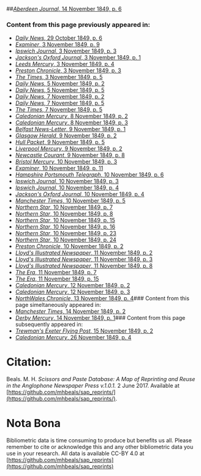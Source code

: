 ##[*Aberdeen Journal*, 14 November 1849, p. 6](https://mhbeals.github.io/sap_html/Aberdeen-Journal/Aberdeen-Journal-14-November-1849-p-6)

### Content from this page previously appeared in:
+ [*Daily News*, 29 October 1849, p. 6](https://mhbeals.github.io/sap_html/Daily-News/Daily-News-29-October-1849-p-6)
+ [*Examiner*, 3 November 1849, p. 9](https://mhbeals.github.io/sap_html/Examiner/Examiner-3-November-1849-p-9)
+ [*Ipswich Journal*, 3 November 1849, p. 3](https://mhbeals.github.io/sap_html/Ipswich-Journal/Ipswich-Journal-3-November-1849-p-3)
+ [*Jackson's Oxford Journal*, 3 November 1849, p. 1](https://mhbeals.github.io/sap_html/Jackson's-Oxford-Journal/Jackson's-Oxford-Journal-3-November-1849-p-1)
+ [*Leeds Mercury*, 3 November 1849, p. 4](https://mhbeals.github.io/sap_html/Leeds-Mercury/Leeds-Mercury-3-November-1849-p-4)
+ [*Preston Chronicle*, 3 November 1849, p. 3](https://mhbeals.github.io/sap_html/Preston-Chronicle/Preston-Chronicle-3-November-1849-p-3)
+ [*The Times*, 3 November 1849, p. 5](https://mhbeals.github.io/sap_html/The-Times/The-Times-3-November-1849-p-5)
+ [*Daily News*, 5 November 1849, p. 2](https://mhbeals.github.io/sap_html/Daily-News/Daily-News-5-November-1849-p-2)
+ [*Daily News*, 5 November 1849, p. 5](https://mhbeals.github.io/sap_html/Daily-News/Daily-News-5-November-1849-p-5)
+ [*Daily News*, 7 November 1849, p. 2](https://mhbeals.github.io/sap_html/Daily-News/Daily-News-7-November-1849-p-2)
+ [*Daily News*, 7 November 1849, p. 5](https://mhbeals.github.io/sap_html/Daily-News/Daily-News-7-November-1849-p-5)
+ [*The Times*, 7 November 1849, p. 5](https://mhbeals.github.io/sap_html/The-Times/The-Times-7-November-1849-p-5)
+ [*Caledonian Mercury*, 8 November 1849, p. 2](https://mhbeals.github.io/sap_html/Caledonian-Mercury/Caledonian-Mercury-8-November-1849-p-2)
+ [*Caledonian Mercury*, 8 November 1849, p. 3](https://mhbeals.github.io/sap_html/Caledonian-Mercury/Caledonian-Mercury-8-November-1849-p-3)
+ [*Belfast News-Letter*, 9 November 1849, p. 1](https://mhbeals.github.io/sap_html/Belfast-News-Letter/Belfast-News-Letter-9-November-1849-p-1)
+ [*Glasgow Herald*, 9 November 1849, p. 2](https://mhbeals.github.io/sap_html/Glasgow-Herald/Glasgow-Herald-9-November-1849-p-2)
+ [*Hull Packet*, 9 November 1849, p. 5](https://mhbeals.github.io/sap_html/Hull-Packet/Hull-Packet-9-November-1849-p-5)
+ [*Liverpool Mercury*, 9 November 1849, p. 2](https://mhbeals.github.io/sap_html/Liverpool-Mercury/Liverpool-Mercury-9-November-1849-p-2)
+ [*Newcastle Courant*, 9 November 1849, p. 8](https://mhbeals.github.io/sap_html/Newcastle-Courant/Newcastle-Courant-9-November-1849-p-8)
+ [*Bristol Mercury*, 10 November 1849, p. 3](https://mhbeals.github.io/sap_html/Bristol-Mercury/Bristol-Mercury-10-November-1849-p-3)
+ [*Examiner*, 10 November 1849, p. 11](https://mhbeals.github.io/sap_html/Examiner/Examiner-10-November-1849-p-11)
+ [*Hampshire Portsmouth Telegraph*, 10 November 1849, p. 6](https://mhbeals.github.io/sap_html/Hampshire-Portsmouth-Telegraph/Hampshire-Portsmouth-Telegraph-10-November-1849-p-6)
+ [*Ipswich Journal*, 10 November 1849, p. 3](https://mhbeals.github.io/sap_html/Ipswich-Journal/Ipswich-Journal-10-November-1849-p-3)
+ [*Ipswich Journal*, 10 November 1849, p. 4](https://mhbeals.github.io/sap_html/Ipswich-Journal/Ipswich-Journal-10-November-1849-p-4)
+ [*Jackson's Oxford Journal*, 10 November 1849, p. 4](https://mhbeals.github.io/sap_html/Jackson's-Oxford-Journal/Jackson's-Oxford-Journal-10-November-1849-p-4)
+ [*Manchester Times*, 10 November 1849, p. 5](https://mhbeals.github.io/sap_html/Manchester-Times/Manchester-Times-10-November-1849-p-5)
+ [*Northern Star*, 10 November 1849, p. 7](https://mhbeals.github.io/sap_html/Northern-Star/Northern-Star-10-November-1849-p-7)
+ [*Northern Star*, 10 November 1849, p. 8](https://mhbeals.github.io/sap_html/Northern-Star/Northern-Star-10-November-1849-p-8)
+ [*Northern Star*, 10 November 1849, p. 15](https://mhbeals.github.io/sap_html/Northern-Star/Northern-Star-10-November-1849-p-15)
+ [*Northern Star*, 10 November 1849, p. 16](https://mhbeals.github.io/sap_html/Northern-Star/Northern-Star-10-November-1849-p-16)
+ [*Northern Star*, 10 November 1849, p. 23](https://mhbeals.github.io/sap_html/Northern-Star/Northern-Star-10-November-1849-p-23)
+ [*Northern Star*, 10 November 1849, p. 24](https://mhbeals.github.io/sap_html/Northern-Star/Northern-Star-10-November-1849-p-24)
+ [*Preston Chronicle*, 10 November 1849, p. 2](https://mhbeals.github.io/sap_html/Preston-Chronicle/Preston-Chronicle-10-November-1849-p-2)
+ [*Lloyd's Illustrated Newspaper*, 11 November 1849, p. 2](https://mhbeals.github.io/sap_html/Lloyd's-Illustrated-Newspaper/Lloyd's-Illustrated-Newspaper-11-November-1849-p-2)
+ [*Lloyd's Illustrated Newspaper*, 11 November 1849, p. 3](https://mhbeals.github.io/sap_html/Lloyd's-Illustrated-Newspaper/Lloyd's-Illustrated-Newspaper-11-November-1849-p-3)
+ [*Lloyd's Illustrated Newspaper*, 11 November 1849, p. 8](https://mhbeals.github.io/sap_html/Lloyd's-Illustrated-Newspaper/Lloyd's-Illustrated-Newspaper-11-November-1849-p-8)
+ [*The Era*, 11 November 1849, p. 7](https://mhbeals.github.io/sap_html/The-Era/The-Era-11-November-1849-p-7)
+ [*The Era*, 11 November 1849, p. 15](https://mhbeals.github.io/sap_html/The-Era/The-Era-11-November-1849-p-15)
+ [*Caledonian Mercury*, 12 November 1849, p. 2](https://mhbeals.github.io/sap_html/Caledonian-Mercury/Caledonian-Mercury-12-November-1849-p-2)
+ [*Caledonian Mercury*, 12 November 1849, p. 3](https://mhbeals.github.io/sap_html/Caledonian-Mercury/Caledonian-Mercury-12-November-1849-p-3)
+ [*NorthWales Chronicle*, 13 November 1849, p. 4](https://mhbeals.github.io/sap_html/NorthWales-Chronicle/NorthWales-Chronicle-13-November-1849-p-4)### Content from this page simeltaneously appeared in:
+ [*Manchester Times*, 14 November 1849, p. 2](https://mhbeals.github.io/sap_html/Manchester-Times/Manchester-Times-14-November-1849-p-2)
+ [*Derby Mercury*, 14 November 1849, p. 1](https://mhbeals.github.io/sap_html/Derby-Mercury/Derby-Mercury-14-November-1849-p-1)### Content from this page subsequently appeared in:
+ [*Trewman's Exeter Flying Post*, 15 November 1849, p. 2](https://mhbeals.github.io/sap_html/Trewman's-Exeter-Flying-Post/Trewman's-Exeter-Flying-Post-15-November-1849-p-2)
+ [*Caledonian Mercury*, 26 November 1849, p. 4](https://mhbeals.github.io/sap_html/Caledonian-Mercury/Caledonian-Mercury-26-November-1849-p-4)
                    
# Citation: 

Beals. M. H. *Scissors and Paste Database: A Map of Reprinting and Reuse in the Anglophone Newspaper Press v.1.0.1.* 2 June 2017. Available at [https://github.com/mhbeals/sap_reprints/](https://github.com/mhbeals/sap_reprints/). 
                    
# Nota Bona

Bibliometric data is time consuming to produce but benefits us all. Please remember to cite or acknowledge this and any other bibliometric data you use in your research. All data is available CC-BY 4.0 at [https://github.com/mhbeals/sap_reprints](https://github.com/mhbeals/sap_reprints)